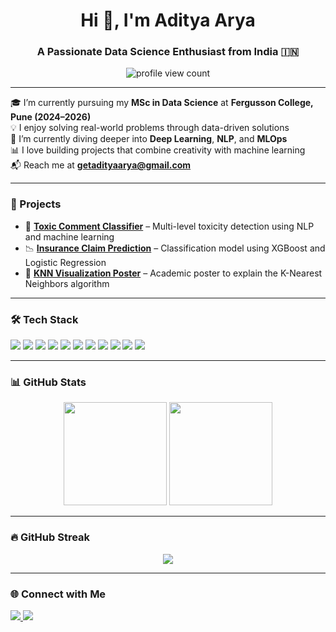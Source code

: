 <h1 align="center">Hi 👋, I'm Aditya Arya</h1>
<h3 align="center">A Passionate Data Science Enthusiast from India 🇮🇳</h3>

<p align="center">
  <img src="https://komarev.com/ghpvc/?username=getadityaarya&label=Profile%20views&color=0e75b6&style=flat" alt="profile view count"/>
</p>

---

🎓 I’m currently pursuing my **MSc in Data Science** at **Fergusson College, Pune (2024–2026)**  
💡 I enjoy solving real-world problems through data-driven solutions  
🌱 I’m currently diving deeper into **Deep Learning**, **NLP**, and **MLOps**  
📊 I love building projects that combine creativity with machine learning  
📬 Reach me at **getadityaarya@gmail.com**

---

### 🚀 Projects

- 🧠 [**Toxic Comment Classifier**](#) – Multi-level toxicity detection using NLP and machine learning  
- 📉 [**Insurance Claim Prediction**](#) – Classification model using XGBoost and Logistic Regression  
- 🎨 [**KNN Visualization Poster**](#) – Academic poster to explain the K-Nearest Neighbors algorithm

---

### 🛠️ Tech Stack

<p>
  <img src="https://img.shields.io/badge/Python-3776AB?style=for-the-badge&logo=python&logoColor=white"/>
  <img src="https://img.shields.io/badge/R-276DC3?style=for-the-badge&logo=r&logoColor=white"/>
  <img src="https://img.shields.io/badge/NumPy-013243?style=for-the-badge&logo=numpy&logoColor=white"/>
  <img src="https://img.shields.io/badge/Pandas-150458?style=for-the-badge&logo=pandas&logoColor=white"/>
  <img src="https://img.shields.io/badge/Scikit--Learn-F7931E?style=for-the-badge&logo=scikit-learn&logoColor=black"/>
  <img src="https://img.shields.io/badge/XGBoost-EC6C00?style=for-the-badge&logo=xgboost&logoColor=white"/>
  <img src="https://img.shields.io/badge/PostgreSQL-336791?style=for-the-badge&logo=postgresql&logoColor=white"/>
  <img src="https://img.shields.io/badge/MySQL-005C84?style=for-the-badge&logo=mysql&logoColor=white"/>
  <img src="https://img.shields.io/badge/JavaScript-F7DF1E?style=for-the-badge&logo=javascript&logoColor=black"/>
  <img src="https://img.shields.io/badge/React-20232A?style=for-the-badge&logo=react&logoColor=61DAFB"/>
  <img src="https://img.shields.io/badge/Node.js-339933?style=for-the-badge&logo=node.js&logoColor=white"/>
</p>


---

### 📊 GitHub Stats

<p align="center">
  <img src="https://github-readme-stats.vercel.app/api?username=getadityaarya&show_icons=true&theme=radical" height="165"/>
  <img src="https://github-readme-stats.vercel.app/api/top-langs/?username=getadityaarya&layout=compact&theme=radical" height="165"/>
</p>

---

### 🔥 GitHub Streak

<p align="center">
  <img src="https://github-readme-streak-stats.herokuapp.com/?user=getadityaarya&theme=radical"/>
</p>

---

### 🌐 Connect with Me

<p>
  <a href="mailto:getadityaarya@gmail.com">
    <img src="https://img.shields.io/badge/Gmail-D14836?style=for-the-badge&logo=gmail&logoColor=white"/>
  </a>
  <a href="https://www.linkedin.com/in/aditya-arya-1b710b1a6/" target="_blank">
    <img src="https://img.shields.io/badge/LinkedIn-0077B5?style=for-the-badge&logo=linkedin&logoColor=white"/>
  </a>
</p>
